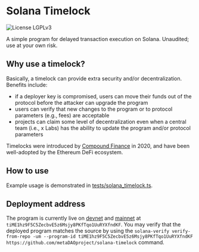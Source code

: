 # Solana Timelock

![License LGPLv3](https://img.shields.io/badge/License-LGPLv3-violet.svg)

A simple program for delayed transaction execution on Solana. Unaudited; use
at your own risk.

## Why use a timelock?

Basically, a timelock can provide extra security and/or decentralization. Benefits include:

- if a deployer key is compromised, users can move their funds out of the protocol before the attacker can upgrade the program
- users can verify that new changes to the program or to protocol parameters (e.g., fees) are acceptable
- projects can claim some level of decentralization even when a central team (i.e., x Labs) has the ability to update the program and/or protocol parameters

Timelocks were introduced by [Compound Finance](https://medium.com/compound-finance/compound-governance-5531f524cf68)
in 2020, and have been well-adopted by the Ethereum DeFi ecosystem.

## How to use

Example usage is demonstrated in [tests/solana_timelock.ts](./tests/solana_timelock.ts).

## Deployment address

The program is currently live on
[devnet](https://solscan.io/account/tiME1hz9F5C5ZecbvE5z6Msjy8PKfTqo1UuRYXfndKF?cluster=custom&customUrl=https%3A%2F%2Fapi.devnet.solana.com) and [mainnet](https://solscan.io/account/tiME1hz9F5C5ZecbvE5z6Msjy8PKfTqo1UuRYXfndKF) at `tiME1hz9F5C5ZecbvE5z6Msjy8PKfTqo1UuRYXfndKF`.
You may verify that the deployed program matches the source by using the
`solana-verify verify-from-repo -um --program-id tiME1hz9F5C5ZecbvE5z6Msjy8PKfTqo1UuRYXfndKF https://github.com/metaDAOproject/solana-timelock` command.
